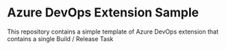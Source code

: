 # Azure DevOps Extension Sample

This repository contains a simple template of Azure DevOps extension that contains a single Build / Release Task
